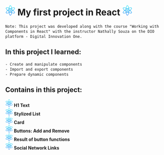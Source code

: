 # ![img] My first project in React ![img]

    Note: This project was developed along with the course "Working with Components in React" with the instructor Nathally Souza on the DIO platform - Digital Innovation One.

## In this project I learned:


    - Create and manipulate components
    - Import and export components
    - Prepare dynamic components

## Contains in this project:

**![imgp] H1 Text**</br>
**![imgp] Stylized List**</br>
**![imgp] Card**</br>
**![imgp] Buttons: Add and Remove**</br>
**![imgp] Result of button functions**</br>
**![imgp] Social Network Links**





[imgp]: src/images/atomp.png
[img]: src/images/atom.png